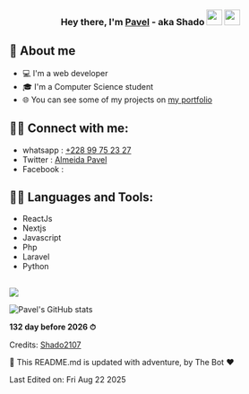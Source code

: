 

<h3 align="center">Hey there, I'm <a href="https://aitalmeida.tech/">Pavel</a> - aka Shado <img src="https://media.giphy.com/media/hvRJCLFzcasrR4ia7z/giphy.gif" width="28"> <img src="https://emojis.slackmojis.com/emojis/images/1531849430/4246/blob-sunglasses.gif?1531849430" width="28"/></h3>


## 📖 About me

* 💻 I'm a web developer
* 🎓 I'm a Computer Science student 
* 🌐 You can see some of my projects on [my portfolio](https://aitalmeida.tech/)
  


## 🙋‍♂️ Connect with me:

* whatsapp : [+228 99 75 23 27](https://wa.me/22899752327)
* Twitter : [Almeida Pavel](https://twitter.com/AlmeidaPavel)
* Facebook :


## 👨‍💻 Languages and Tools:

* ReactJs 
* Nextjs
* Javascript
* Php
* Laravel
* Python

##

[![](https://visitcount.itsvg.in/api?id=Shado2107&label=Profile%20Views&color=1&icon=0&pretty=true)](https://visitcount.itsvg.in)


![Pavel's GitHub stats](https://github-readme-stats.vercel.app/api?username=Shado2107&show_icons=true&theme=dark)


</details>


**132 day before 2026 ⏱**


Credits: [Shado2107](https://github.com/Shado2107)

🤖 This README.md is updated with adventure, by The Bot ❤️

Last Edited on: Fri Aug 22 2025

 